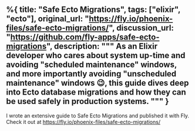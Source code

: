 %{
  title: "Safe Ecto Migrations",
  tags: ["elixir", "ecto"],
  original_url: "https://fly.io/phoenix-files/safe-ecto-migrations/",
  discussion_url: "https://github.com/fly-apps/safe-ecto-migrations",
  description: """
  As an Elixir developer who cares about system up-time and avoiding "scheduled maintenance" windows, and more importantly avoiding "unscheduled maintenance" windows 😉, this guide dives deep into Ecto database migrations and how they can be used safely in production systems.
  """
}
---

I wrote an extensive guide to Safe Ecto Migrations and published it with Fly.
Check it out at https://fly.io/phoenix-files/safe-ecto-migrations/
